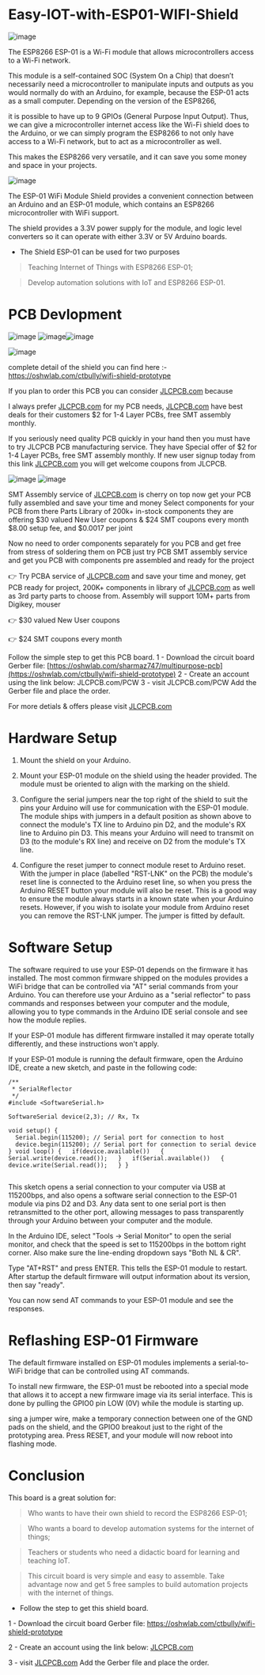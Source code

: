 # Easy-IOT-with-ESP01-WIFI-Shield


![image](https://user-images.githubusercontent.com/19898602/164439139-21fcfe47-f3f9-4186-b983-523bcfa73220.png)


The ESP8266 ESP-01 is a Wi-Fi module that allows microcontrollers access to a Wi-Fi network. 

This module is a self-contained SOC (System On a Chip) that doesn’t necessarily need a microcontroller to manipulate inputs and outputs as you would normally do with an Arduino, for example, because the ESP-01 acts as a small computer. Depending on the version of the ESP8266, 

it is possible to have up to 9 GPIOs (General Purpose Input Output). Thus, we can give a microcontroller internet access like the Wi-Fi shield does to the Arduino, or we can simply program the ESP8266 to not only have access to a Wi-Fi network, but to act as a microcontroller as well. 

This makes the ESP8266 very versatile, and it can save you some money and space in your projects.


![image](https://user-images.githubusercontent.com/19898602/164439658-1c690e86-7909-4a03-8270-5f4f1ec26583.png)



The ESP-01 WiFi Module Shield provides a convenient connection between an Arduino and an ESP-01 module, which contains an ESP8266 microcontroller with WiFi support. 

The shield provides a 3.3V power supply for the module, and logic level converters so it can operate with either 3.3V or 5V Arduino boards.

 * The Shield ESP-01 can be used for two purposes 

> Teaching Internet of Things with ESP8266 ESP-01;

> Develop automation solutions with IoT and ESP8266 ESP-01.

# PCB Devlopment

![image](https://user-images.githubusercontent.com/19898602/164439879-f43ca021-fe2f-418a-8def-82d495142624.png)
![image](https://user-images.githubusercontent.com/19898602/164439967-457ccedb-4f3e-4c18-8451-17d14ad263d3.png)![image](https://user-images.githubusercontent.com/19898602/164440031-2ffad5e4-edb2-46fc-93df-4cbda71c4fc1.png)


![image](https://user-images.githubusercontent.com/19898602/164441232-19380475-b650-4648-be80-0c3e40eeb981.png)


complete detail of the shield you can find here :- https://oshwlab.com/ctbully/wifi-shield-prototype

If you plan to order this PCB you can consider [JLCPCB.com](https://jlcpcb.com/IAT) because

I always prefer [JLCPCB.com](https://jlcpcb.com/IAT) for my PCB needs, [JLCPCB.com](https://jlcpcb.com/IAT) have best deals for their customers
$2 for 1-4 Layer PCBs, free SMT assembly monthly.

If you seriously need quality PCB quickly in your hand then you must have to try JLCPCB PCB manufacturing service. They have Special offer of $2 for 1-4 Layer PCBs, free SMT assembly monthly. If new user signup today from this link [JLCPCB.com](https://jlcpcb.com/IAT) you will get welcome coupons from JLCPCB.


![image](https://user-images.githubusercontent.com/19898602/159014034-3c9a50c3-61c3-40d2-836d-9cadc2317d33.png)
![image](https://user-images.githubusercontent.com/19898602/164385177-de123350-4a1f-4d0f-9f38-68ed7dbd5a9f.png)



SMT Assembly service of [JLCPCB.com](https://jlcpcb.com/IAT) is cherry on top now get your PCB fully assembled and save your time and money
Select components for your PCB from there Parts Library of 200k+ in-stock components
they are offering $30 valued New User coupons  & $24 SMT coupons every month
$8.00 setup fee, and $0.0017  per joint

Now no need to order components separately for you PCB and get free from stress of soldering them on PCB just try PCB SMT assembly service and get you PCB with components pre assembled and ready for the project


👉 Try PCBA service of [JLCPCB.com](https://jlcpcb.com/IAT) and save your time and money, get PCB ready for project, 200K+ components in library of [JLCPCB.com](https://jlcpcb.com/IAT) as well as 3rd party         parts to choose from. 
    Assembly will support 10M+ parts from Digikey, mouser
    
👉 $30 valued New User coupons 

👉 $24 SMT coupons every month


Follow the simple step to get this PCB board.
1 - Download the circuit board Gerber file: [https://oshwlab.com/sharmaz747/multipurpose-pcb](https://oshwlab.com/ctbully/wifi-shield-prototype)
2 - Create an account using the link below: JLCPCB.com/PCW
3 - visit JLCPCB.com/PCW Add the Gerber file and place the order.

For more detials & offers please visit [JLCPCB.com](https://jlcpcb.com/IAT)


# Hardware Setup

1. Mount the shield on your Arduino.

2. Mount your ESP-01 module on the shield using the header provided. The module must be oriented to align with the marking on the shield.

3. Configure the serial jumpers near the top right of the shield to suit the pins your Arduino will use for communication with the ESP-01 module. The module ships with jumpers in a default position as shown above to connect the module's TX line to Arduino pin D2, and the module's RX line to Arduino pin D3. This means your Arduino will need to transmit on D3 (to the module's RX line) and receive on D2 from the module's TX line.

4. Configure the reset jumper to connect module reset to Arduino reset. With the jumper in place (labelled "RST-LNK" on the PCB) the module's reset line is connected to the Arduino reset line, so when you press the Arduino RESET button your module will also be reset. This is a good way to ensure the module always starts in a known state when your Arduino resets. However, if you wish to isolate your module from Arduino reset you can remove the RST-LNK jumper. The jumper is fitted by default.


# Software Setup

The software required to use your ESP-01 depends on the firmware it has installed. The most common firmware shipped on the modules provides a WiFi bridge that can be controlled via "AT" serial commands from your Arduino. You can therefore use your Arduino as a "serial reflector" to pass commands and responses between your computer and the module, allowing you to type commands in the Arduino IDE serial console and see how the module replies.

If your ESP-01 module has different firmware installed it may operate totally differently, and these instructions won't apply.

If your ESP-01 module is running the default firmware, open the Arduino IDE, create a new sketch, and paste in the following code:

```
/**
 * SerialReflector
 */
#include <SoftwareSerial.h>

SoftwareSerial device(2,3); // Rx, Tx

void setup() {
  Serial.begin(115200); // Serial port for connection to host   
  device.begin(115200); // Serial port for connection to serial device } void loop() {   if(device.available())   {     Serial.write(device.read());   }   if(Serial.available())   {     device.write(Serial.read());   } }
  
  ```
  
  This sketch opens a serial connection to your computer via USB at 115200bps, and also opens a software serial connection to the ESP-01 module via pins D2 and D3. Any data sent to one serial port is then retransmitted to the other port, allowing messages to pass transparently through your Arduino between your computer and the module.

In the Arduino IDE, select "Tools -> Serial Monitor" to open the serial monitor, and check that the speed is set to 115200bps in the bottom right corner. Also make sure the line-ending dropdown says "Both NL & CR".

Type "AT+RST" and press ENTER. This tells the ESP-01 module to restart. After startup the default firmware will output information about its version, then say "ready".

You can now send AT commands to your ESP-01 module and see the responses.

# Reflashing ESP-01 Firmware

The default firmware installed on ESP-01 modules implements a serial-to-WiFi bridge that can be controlled using AT commands.

To install new firmware, the ESP-01 must be rebooted into a special mode that allows it to accept a new firmware image via its serial interface. This is done by pulling the GPIO0 pin LOW (0V) while the module is starting up. 

sing a jumper wire, make a temporary connection between one of the GND pads on the shield, and the GPIO0 breakout just to the right of the prototyping area. Press RESET, and your module will now reboot into flashing mode.

# Conclusion

This board is a great solution for:

> Who wants to have their own shield to record the ESP8266 ESP-01;

> Who wants a board to develop automation systems for the internet of things;

> Teachers or students who need a didactic board for learning and teaching IoT.

> This circuit board is very simple and easy to assemble. Take advantage now and get 5 free samples to build automation projects with the internet of things.



* Follow the step to get this shield board.

1 - Download the circuit board Gerber file: https://oshwlab.com/ctbully/wifi-shield-prototype

2 - Create an account using the link below: [JLCPCB.com](https://jlcpcb.com/IAT)

3 - visit [JLCPCB.com](https://jlcpcb.com/IAT) Add the Gerber file and place the order. 


